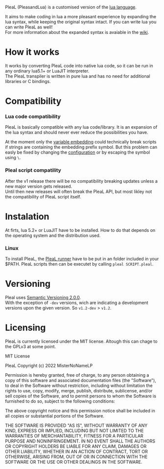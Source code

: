 PleaL (PleasandLua) is a customised version of the [lua language](https://lua.org).  

It aims to make coding in lua a more pleasant experience by expanding the lua syntax, while keeping the original syntax intact. If you can write lua you can write PleaL as well!  
For more information about the expanded syntax is avaiable in the [wiki](https://github.com/MisterNoNameLP/pleal/wiki/Syntax).

# How it works
It works by converting PleaL code into native lua code, so it can be run in any ordinary lua5.1+ or LuaJIT interpreter.  
The PleaL transpiler is written in pure lua and has no need for additional libraries or C bindings. 

# Compatibility
### Lua code compatibility
PleaL is basically compatible with any lua code/library. It is an expansion of the lua syntax and should never ever reduce the possibilities you have.

At the moment only the [variable embedding](https://github.com/MisterNoNameLP/pleal/wiki/Syntax#variable-embedding) could technically break scripts if strings are containing the embedding prefix symbol. But this problem can easly be fixed by changing the [configuration](https://github.com/MisterNoNameLP/pleal/wiki/Configuration) or by escaping the symbol using `\`.

### Pleal script compatility
After the v1 release there will be no compatibility breaking updates unless a new major version gets released.  
Until then new releases will often break the PleaL API, but most likley not the compatibility of PleaL script itself.

# Instalation
At firts, lua 5.2+ or LuaJIT have to be installed. How to do that depends on the operating system and the distribution used.
### Linux
To install PleaL, the [PleaL runner](https://github.com/MisterNoNameLP/PleaL/blob/main/building/release/pleal) have to be put in an folder included in your $PATH. PleaL scripts then can be executet by calling `pleal SCRIPT.pleal`.

# Versioning 
Pleal uses [Semantic Versioning 2.0.0](https://semver.org/).  
With the exception of `-dev` versions, wich are indicating a development versions upon the given version. So `v1.2-dev` > `v1.2`.

# Licensing
PleaL is currently licensed under the MIT license. Altough this can chage to the GPLv3 at some point.

MIT License

PleaL Copyright (c) 2022 MisterNoNameLP

Permission is hereby granted, free of charge, to any person obtaining a copy
of this software and associated documentation files (the "Software"), to deal
in the Software without restriction, including without limitation the rights
to use, copy, modify, merge, publish, distribute, sublicense, and/or sell
copies of the Software, and to permit persons to whom the Software is
furnished to do so, subject to the following conditions:

The above copyright notice and this permission notice shall be included in all
copies or substantial portions of the Software.

THE SOFTWARE IS PROVIDED "AS IS", WITHOUT WARRANTY OF ANY KIND, EXPRESS OR
IMPLIED, INCLUDING BUT NOT LIMITED TO THE WARRANTIES OF MERCHANTABILITY,
FITNESS FOR A PARTICULAR PURPOSE AND NONINFRINGEMENT. IN NO EVENT SHALL THE
AUTHORS OR COPYRIGHT HOLDERS BE LIABLE FOR ANY CLAIM, DAMAGES OR OTHER
LIABILITY, WHETHER IN AN ACTION OF CONTRACT, TORT OR OTHERWISE, ARISING FROM,
OUT OF OR IN CONNECTION WITH THE SOFTWARE OR THE USE OR OTHER DEALINGS IN THE
SOFTWARE.